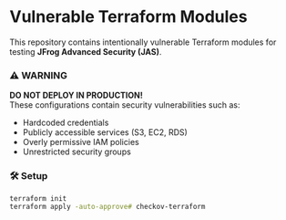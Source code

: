 # Vulnerable Terraform Modules

This repository contains intentionally vulnerable Terraform modules for testing **JFrog Advanced Security (JAS)**.

### ⚠️ WARNING
**DO NOT DEPLOY IN PRODUCTION!**  
These configurations contain security vulnerabilities such as:
- Hardcoded credentials
- Publicly accessible services (S3, EC2, RDS)
- Overly permissive IAM policies
- Unrestricted security groups

### 🛠️ Setup
```sh
terraform init
terraform apply -auto-approve# checkov-terraform
